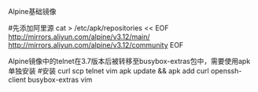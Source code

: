 Alpine基础镜像

#先添加阿里源
cat > /etc/apk/repositories << EOF
http://mirrors.aliyun.com/alpine/v3.12/main/
http://mirrors.aliyun.com/alpine/v3.12/community
EOF

 

Alpine镜像中的telnet在3.7版本后被转移至busybox-extras包中，需要使用apk单独安装
#安装 curl scp telnet vim
apk update && apk add curl openssh-client busybox-extras vim